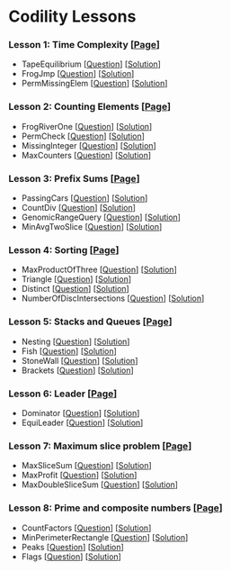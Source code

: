 # Codility Lessons

### Lesson 1: Time Complexity [[Page](https://codility.com/programmers/lessons/1)]
- TapeEquilibrium [[Question](https://codility.com/demo/take-sample-test/tape_equilibrium/)] [[Solution](lesson-1/TapeEquilibrium.cpp)]
- FrogJmp [[Question](https://codility.com/demo/take-sample-test/frog_jmp/)] [[Solution](lesson-1/FrogJmp.cpp)]
- PermMissingElem [[Question](https://codility.com/demo/take-sample-test/perm_missing_elem/)] [[Solution](lesson-1/PermMissingElem.cpp)]

### Lesson 2: Counting Elements [[Page](https://codility.com/programmers/lessons/2)]
- FrogRiverOne [[Question](https://codility.com/demo/take-sample-test/frog_river_one/)] [[Solution](lesson-2/FrogRiverOne.cpp)]
- PermCheck [[Question](https://codility.com/demo/take-sample-test/perm_check/)] [[Solution](lesson-2/PermCheck.cpp)]
- MissingInteger [[Question](https://codility.com/demo/take-sample-test/missing_integer/)] [[Solution](lesson-2/MissingInteger.cpp)]
- MaxCounters [[Question](https://codility.com/demo/take-sample-test/max_counters/)] [[Solution](lesson-2/MaxCounters.cpp)]

### Lesson 3: Prefix Sums [[Page](https://codility.com/programmers/lessons/3)]
- PassingCars [[Question](https://codility.com/demo/take-sample-test/passing_cars/)] [[Solution](lesson-3/PassingCars.cpp)]
- CountDiv [[Question](https://codility.com/demo/take-sample-test/count_div/)] [[Solution](lesson-3/CountDiv.cpp)]
- GenomicRangeQuery [[Question](https://codility.com/demo/take-sample-test/genomic_range_query/)] [[Solution](lesson-3/GenomicRangeQuery.cpp)]
- MinAvgTwoSlice [[Question](https://codility.com/demo/take-sample-test/min_avg_two_slice/)] [[Solution](lesson-3/MinAvgTwoSlice.cpp)]

### Lesson 4: Sorting [[Page](https://codility.com/programmers/lessons/4)]
- MaxProductOfThree [[Question](https://codility.com/demo/take-sample-test/max_product_of_three/)] [[Solution](lesson-4/MaxProductOfThree.cpp)]
- Triangle [[Question](https://codility.com/demo/take-sample-test/triangle/)] [[Solution](lesson-4/Triangle.cpp)]
- Distinct [[Question](https://codility.com/demo/take-sample-test/distinct/)] [[Solution](lesson-4/Distinct.cpp)]
- NumberOfDiscIntersections [[Question](https://codility.com/demo/take-sample-test/number_of_disc_intersections/)] [[Solution](lesson-4/NumberOfDiscIntersections.cpp)]

### Lesson 5: Stacks and Queues [[Page](https://codility.com/programmers/lessons/5)]
- Nesting [[Question](https://codility.com/demo/take-sample-test/nesting/)] [[Solution](lesson-5/Nesting.cpp)]
- Fish [[Question](https://codility.com/demo/take-sample-test/fish/)] [[Solution](lesson-5/Fish.cpp)]
- StoneWall [[Question](https://codility.com/demo/take-sample-test/stone_wall/)] [[Solution](lesson-5/StoneWall.cpp)]
- Brackets [[Question](https://codility.com/demo/take-sample-test/brackets/)] [[Solution](lesson-5/Brackets.cpp)]

### Lesson 6: Leader [[Page](https://codility.com/programmers/lessons/6)]
- Dominator [[Question](https://codility.com/demo/take-sample-test/dominator/)] [[Solution](lesson-6/Dominator.cpp)]
- EquiLeader [[Question](https://codility.com/demo/take-sample-test/equi_leader/)] [[Solution](lesson-6/EquiLeader.cpp)]

### Lesson 7: Maximum slice problem [[Page](https://codility.com/programmers/lessons/7)]
- MaxSliceSum [[Question](https://codility.com/demo/take-sample-test/max_slice_sum/)] [[Solution](lesson-7/MaxSliceSum.cpp)]
- MaxProfit [[Question](https://codility.com/demo/take-sample-test/max_profit/)] [[Solution](lesson-7/MaxProfit.cpp)]
- MaxDoubleSliceSum [[Question](https://codility.com/demo/take-sample-test/max_double_slice_sum/)] [[Solution](lesson-7/MaxDoubleSliceSum.cpp)]

### Lesson 8: Prime and composite numbers [[Page](https://codility.com/programmers/lessons/8)]
- CountFactors [[Question](https://codility.com/demo/take-sample-test/count_factors/)] [[Solution](lesson-8/CountFactors.cpp)]
- MinPerimeterRectangle [[Question](https://codility.com/demo/take-sample-test/min_perimeter_rectangle/)] [[Solution](lesson-8/MinPerimeterRectangle.cpp)]
- Peaks [[Question](https://codility.com/demo/take-sample-test/peaks/)] [[Solution](lesson-8/Peaks.cpp)]
- Flags [[Question](https://codility.com/demo/take-sample-test/flags/)] [[Solution](lesson-8/Flags.cpp)]
